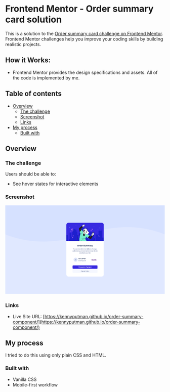 # Frontend Mentor - Order summary card solution

This is a solution to the [Order summary card challenge on Frontend Mentor](https://www.frontendmentor.io/challenges/order-summary-component-QlPmajDUj). Frontend Mentor challenges help you improve your coding skills by building realistic projects.

## How it Works:

- Frontend Mentor provides the design specifications and assets. All of the code is implemented by me.

## Table of contents

- [Overview](#overview)
  - [The challenge](#the-challenge)
  - [Screenshot](#screenshot)
  - [Links](#links)
- [My process](#my-process)
  - [Built with](#built-with)

## Overview

### The challenge

Users should be able to:

- See hover states for interactive elements

### Screenshot

![](./images/screenshot.png)

### Links

- Live Site URL: [https://kennyputman.github.io/order-summary-component/](https://kennyputman.github.io/order-summary-component/)

## My process

I tried to do this using only plain CSS and HTML.

### Built with

- Vanilla CSS
- Mobile-first workflow
